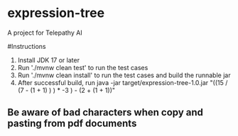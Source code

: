 # expression-tree
A project for Telepathy AI

#Instructions

1. Install JDK 17 or later
2. Run './mvnw clean test' to run the test cases
3. Run './mvnw clean install' to run the test cases and build the runnable jar
4. After successful build, run java -jar target/expression-tree-1.0.jar "((15 / (7 - (1 + 1) ) ) * -3 ) - (2 + (1 + 1))"

## Be aware of bad characters when copy and pasting from pdf documents
